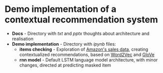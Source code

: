 # Demo implementation of a contextual recommendation system

- __Docs__ - Directory with _txt_ and _pptx_ thoughts about architecture and realisation
- __Demo implementation__ - Directory with _ipynb_ files:
  - __items checking__ - Exploration of [Amazon's sales data](https://s3.amazonaws.com/amazon-reviews-pds/tsv/index.txt), creating contextualized recommendations, based on [Word2Vec](https://radimrehurek.com/gensim/models/word2vec.html) and [GloVe](https://nlp.stanford.edu/projects/glove/)
  - __rnn model__ - Default LSTM language model architecture, with minor changes, directed at predicting masked item  
